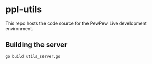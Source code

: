 # ppl-utils

This repo hosts the code source for the PewPew Live development environment.

## Building the server
`go build utils_server.go`
